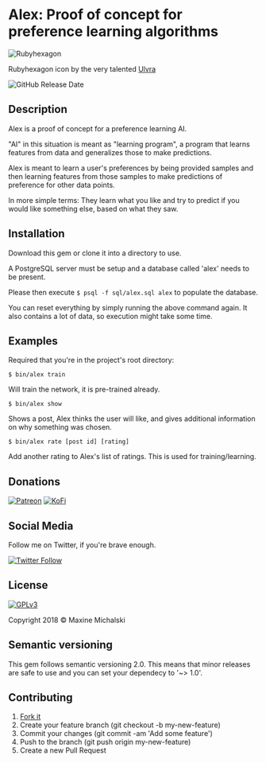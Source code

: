 # Alex: Proof of concept for preference learning algorithms

![Rubyhexagon](https://mootech.eu/alex.png)

Rubyhexagon icon by the very talented [Ulvra](https://www.furaffinity.net/user/ulvra)

![GitHub Release Date](https://img.shields.io/github/release-date/maxine-red/alex.svg)

## Description

Alex is a proof of concept for a preference learning AI.

"AI" in this situation is meant as "learning program", a program that learns
features from data and generalizes those to make predictions.

Alex is meant to learn a user's preferences by being provided samples and then
learning features from those samples to make predictions of preference for other
data points.

In more simple terms: They learn what you like and try to predict if you would
like something else, based on what they saw.

## Installation

Download this gem or clone it into a directory to use.

A PostgreSQL server must be setup and a database called 'alex' needs to be
present.

Please then execute `$ psql -f sql/alex.sql alex` to populate the database.

You can reset everything by simply running the above command again.
It also contains a lot of data, so execution might take some time.

## Examples

Required that you're in the project's root directory:

`$ bin/alex train`

Will train the network, it is pre-trained already.

`$ bin/alex show`

Shows a post, Alex thinks the user will like, and gives additional information
on why something was chosen.

`$ bin/alex rate [post id] [rating]`

Add another rating to Alex's list of ratings. This is used for
training/learning.

## Donations

[![Patreon](https://img.shields.io/badge/Patreon-donate-orange.svg)](https://www.patreon.com/maxine_red)
[![KoFi](https://img.shields.io/badge/KoFi-donate-blue.svg)](https://ko-fi.com/maxinered)

## Social Media

Follow me on Twitter, if you're brave enough.

[![Twitter Follow](https://img.shields.io/twitter/follow/maxine_red.svg?style=social&logo=twitter&label=Follow)](https://twitter.com/maxine_red)

## License

[![GPLv3](https://www.gnu.org/graphics/gplv3-127x51.png)](https://www.gnu.org/licenses/gpl-3.0.en.html)

Copyright 2018 :copyright: Maxine Michalski

## Semantic versioning

This gem follows semantic versioning 2.0. This means that minor releases are
safe to use and you can set your dependecy to '~> 1.0'.

## Contributing

1. [Fork it](https://github.com/maxine-red/alex/fork)
1. Create your feature branch (git checkout -b my-new-feature)
1. Commit your changes (git commit -am 'Add some feature')
1. Push to the branch (git push origin my-new-feature)
1. Create a new Pull Request
